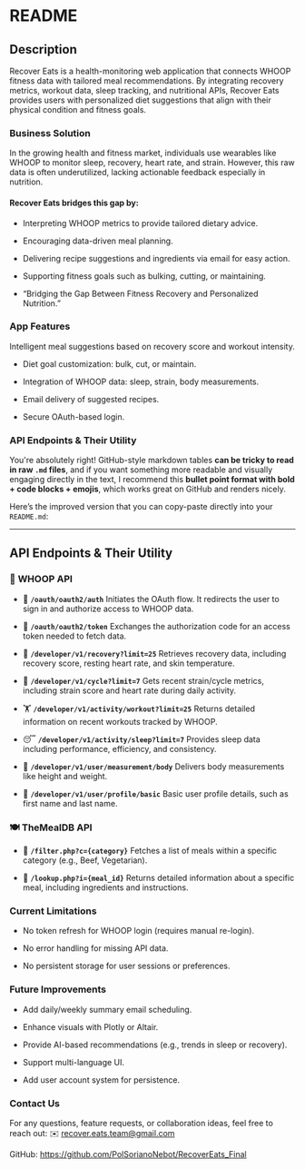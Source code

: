 # README

## **Description**

Recover Eats is a health-monitoring web application that connects WHOOP fitness data with tailored meal recommendations. By integrating recovery metrics, workout data, sleep tracking, and nutritional APIs, Recover Eats provides users with personalized diet suggestions that align with their physical condition and fitness goals.

### Business Solution

In the growing health and fitness market, individuals use wearables like WHOOP to monitor sleep, recovery, heart rate, and strain. However, this raw data is often underutilized, lacking actionable feedback especially in nutrition.

#### Recover Eats bridges this gap by:
 - Interpreting WHOOP metrics to provide tailored dietary advice.
  
 - Encouraging data-driven meal planning.

 - Delivering recipe suggestions and ingredients via email for easy action.

 - Supporting fitness goals such as bulking, cutting, or maintaining.

 - “Bridging the Gap Between Fitness Recovery and Personalized Nutrition.”

### App Features
 Intelligent meal suggestions based on recovery score and workout intensity.
 
  - Diet goal customization: bulk, cut, or maintain.

  - Integration of WHOOP data: sleep, strain, body measurements.

  - Email delivery of suggested recipes.

  - Secure OAuth-based login.

### API Endpoints & Their Utility
You're absolutely right! GitHub-style markdown tables **can be tricky to read in raw `.md` files**, and if you want something more readable and visually engaging directly in the text, I recommend this **bullet point format with bold + code blocks + emojis**, which works great on GitHub and renders nicely.

Here’s the improved version that you can copy-paste directly into your `README.md`:

---

## API Endpoints & Their Utility

### 🧬 **WHOOP API**

* 🔐 **`/oauth/oauth2/auth`**
  Initiates the OAuth flow. It redirects the user to sign in and authorize access to WHOOP data.

* 🔑 **`/oauth/oauth2/token`**
  Exchanges the authorization code for an access token needed to fetch data.

* 💚 **`/developer/v1/recovery?limit=25`**
  Retrieves recovery data, including recovery score, resting heart rate, and skin temperature.

* 💪 **`/developer/v1/cycle?limit=7`**
  Gets recent strain/cycle metrics, including strain score and heart rate during daily activity.

* 🏋️ **`/developer/v1/activity/workout?limit=25`**
  Returns detailed information on recent workouts tracked by WHOOP.

* 😴 **`/developer/v1/activity/sleep?limit=7`**
  Provides sleep data including performance, efficiency, and consistency.

* 📏 **`/developer/v1/user/measurement/body`**
  Delivers body measurements like height and weight.

* 🙋 **`/developer/v1/user/profile/basic`**
  Basic user profile details, such as first name and last name.



### 🍽️ **TheMealDB API**

* 📂 **`/filter.php?c={category}`**
  Fetches a list of meals within a specific category (e.g., Beef, Vegetarian).

* 📄 **`/lookup.php?i={meal_id}`**
  Returns detailed information about a specific meal, including ingredients and instructions.


###  Current Limitations
- No token refresh for WHOOP login (requires manual re-login).
 
- No error handling for missing API data.
 
- No persistent storage for user sessions or preferences.

### Future Improvements
- Add daily/weekly summary email scheduling.

- Enhance visuals with Plotly or Altair.

- Provide AI-based recommendations (e.g., trends in sleep or recovery).

- Support multi-language UI.

- Add user account system for persistence.


 ### Contact Us
For any questions, feature requests, or collaboration ideas, feel free to reach out:
✉️ recover.eats.team@gmail.com

GitHub: https://github.com/PolSorianoNebot/RecoverEats_Final

